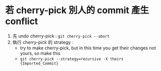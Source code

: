 # 若 cherry-pick 別人的 commit 產生 conflict

1. 先 undo cherry-pick	: `git cherry-pick --abort`
2. 執行 cherry-pick 的 strategy : 
	- try to make cherry-pick, but in this time you get their changes not yours, so make this
	- `git cherry-pick --strategy=recursive -X theirs {Imported_Commit}`